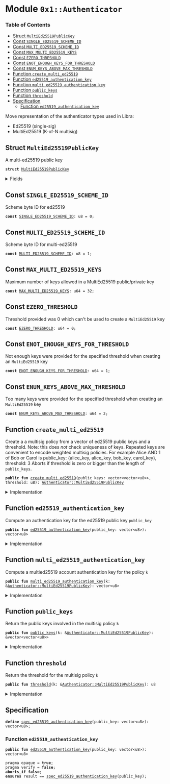 
<a name="0x1_Authenticator"></a>

# Module `0x1::Authenticator`

### Table of Contents

-  [Struct `MultiEd25519PublicKey`](#0x1_Authenticator_MultiEd25519PublicKey)
-  [Const `SINGLE_ED25519_SCHEME_ID`](#0x1_Authenticator_SINGLE_ED25519_SCHEME_ID)
-  [Const `MULTI_ED25519_SCHEME_ID`](#0x1_Authenticator_MULTI_ED25519_SCHEME_ID)
-  [Const `MAX_MULTI_ED25519_KEYS`](#0x1_Authenticator_MAX_MULTI_ED25519_KEYS)
-  [Const `EZERO_THRESHOLD`](#0x1_Authenticator_EZERO_THRESHOLD)
-  [Const `ENOT_ENOUGH_KEYS_FOR_THRESHOLD`](#0x1_Authenticator_ENOT_ENOUGH_KEYS_FOR_THRESHOLD)
-  [Const `ENUM_KEYS_ABOVE_MAX_THRESHOLD`](#0x1_Authenticator_ENUM_KEYS_ABOVE_MAX_THRESHOLD)
-  [Function `create_multi_ed25519`](#0x1_Authenticator_create_multi_ed25519)
-  [Function `ed25519_authentication_key`](#0x1_Authenticator_ed25519_authentication_key)
-  [Function `multi_ed25519_authentication_key`](#0x1_Authenticator_multi_ed25519_authentication_key)
-  [Function `public_keys`](#0x1_Authenticator_public_keys)
-  [Function `threshold`](#0x1_Authenticator_threshold)
-  [Specification](#0x1_Authenticator_Specification)
    -  [Function `ed25519_authentication_key`](#0x1_Authenticator_Specification_ed25519_authentication_key)

Move representation of the authenticator types used in Libra:
- Ed25519 (single-sig)
- MultiEd25519 (K-of-N multisig)


<a name="0x1_Authenticator_MultiEd25519PublicKey"></a>

## Struct `MultiEd25519PublicKey`

A multi-ed25519 public key


<pre><code><b>struct</b> <a href="#0x1_Authenticator_MultiEd25519PublicKey">MultiEd25519PublicKey</a>
</code></pre>



<details>
<summary>Fields</summary>


<dl>
<dt>
<code>public_keys: vector&lt;vector&lt;u8&gt;&gt;</code>
</dt>
<dd>
 vector of ed25519 public keys
</dd>
<dt>
<code>threshold: u8</code>
</dt>
<dd>
 approval threshold
</dd>
</dl>


</details>

<a name="0x1_Authenticator_SINGLE_ED25519_SCHEME_ID"></a>

## Const `SINGLE_ED25519_SCHEME_ID`

Scheme byte ID for ed25519


<pre><code><b>const</b> <a href="#0x1_Authenticator_SINGLE_ED25519_SCHEME_ID">SINGLE_ED25519_SCHEME_ID</a>: u8 = 0;
</code></pre>



<a name="0x1_Authenticator_MULTI_ED25519_SCHEME_ID"></a>

## Const `MULTI_ED25519_SCHEME_ID`

Scheme byte ID for multi-ed25519


<pre><code><b>const</b> <a href="#0x1_Authenticator_MULTI_ED25519_SCHEME_ID">MULTI_ED25519_SCHEME_ID</a>: u8 = 1;
</code></pre>



<a name="0x1_Authenticator_MAX_MULTI_ED25519_KEYS"></a>

## Const `MAX_MULTI_ED25519_KEYS`

Maximum number of keys allowed in a MultiEd25519 public/private key


<pre><code><b>const</b> <a href="#0x1_Authenticator_MAX_MULTI_ED25519_KEYS">MAX_MULTI_ED25519_KEYS</a>: u64 = 32;
</code></pre>



<a name="0x1_Authenticator_EZERO_THRESHOLD"></a>

## Const `EZERO_THRESHOLD`

Threshold provided was 0 which can't be used to create a <code>MultiEd25519</code> key


<pre><code><b>const</b> <a href="#0x1_Authenticator_EZERO_THRESHOLD">EZERO_THRESHOLD</a>: u64 = 0;
</code></pre>



<a name="0x1_Authenticator_ENOT_ENOUGH_KEYS_FOR_THRESHOLD"></a>

## Const `ENOT_ENOUGH_KEYS_FOR_THRESHOLD`

Not enough keys were provided for the specified threshold when creating an <code>MultiEd25519</code> key


<pre><code><b>const</b> <a href="#0x1_Authenticator_ENOT_ENOUGH_KEYS_FOR_THRESHOLD">ENOT_ENOUGH_KEYS_FOR_THRESHOLD</a>: u64 = 1;
</code></pre>



<a name="0x1_Authenticator_ENUM_KEYS_ABOVE_MAX_THRESHOLD"></a>

## Const `ENUM_KEYS_ABOVE_MAX_THRESHOLD`

Too many keys were provided for the specified threshold when creating an <code>MultiEd25519</code> key


<pre><code><b>const</b> <a href="#0x1_Authenticator_ENUM_KEYS_ABOVE_MAX_THRESHOLD">ENUM_KEYS_ABOVE_MAX_THRESHOLD</a>: u64 = 2;
</code></pre>



<a name="0x1_Authenticator_create_multi_ed25519"></a>

## Function `create_multi_ed25519`

Create a a multisig policy from a vector of ed25519 public keys and a threshold.
Note: this does *not* check uniqueness of keys. Repeated keys are convenient to
encode weighted multisig policies. For example Alice AND 1 of Bob or Carol is
public_key: {alice_key, alice_key, bob_key, carol_key}, threshold: 3
Aborts if threshold is zero or bigger than the length of <code>public_keys</code>.


<pre><code><b>public</b> <b>fun</b> <a href="#0x1_Authenticator_create_multi_ed25519">create_multi_ed25519</a>(public_keys: vector&lt;vector&lt;u8&gt;&gt;, threshold: u8): <a href="#0x1_Authenticator_MultiEd25519PublicKey">Authenticator::MultiEd25519PublicKey</a>
</code></pre>



<details>
<summary>Implementation</summary>


<pre><code><b>public</b> <b>fun</b> <a href="#0x1_Authenticator_create_multi_ed25519">create_multi_ed25519</a>(
    public_keys: vector&lt;vector&lt;u8&gt;&gt;,
    threshold: u8
): <a href="#0x1_Authenticator_MultiEd25519PublicKey">MultiEd25519PublicKey</a> {
    // check theshold requirements
    <b>let</b> len = <a href="Vector.md#0x1_Vector_length">Vector::length</a>(&public_keys);
    <b>assert</b>(threshold != 0, <a href="Errors.md#0x1_Errors_invalid_argument">Errors::invalid_argument</a>(<a href="#0x1_Authenticator_EZERO_THRESHOLD">EZERO_THRESHOLD</a>));
    <b>assert</b>(
        (threshold <b>as</b> u64) &lt;= len,
        <a href="Errors.md#0x1_Errors_invalid_argument">Errors::invalid_argument</a>(<a href="#0x1_Authenticator_ENOT_ENOUGH_KEYS_FOR_THRESHOLD">ENOT_ENOUGH_KEYS_FOR_THRESHOLD</a>)
    );
    // the multied25519 signature scheme allows at most 32 keys
    <b>assert</b>(
        len &lt;= <a href="#0x1_Authenticator_MAX_MULTI_ED25519_KEYS">MAX_MULTI_ED25519_KEYS</a>,
        <a href="Errors.md#0x1_Errors_invalid_argument">Errors::invalid_argument</a>(<a href="#0x1_Authenticator_ENUM_KEYS_ABOVE_MAX_THRESHOLD">ENUM_KEYS_ABOVE_MAX_THRESHOLD</a>)
    );

    <a href="#0x1_Authenticator_MultiEd25519PublicKey">MultiEd25519PublicKey</a> { public_keys, threshold }
}
</code></pre>



</details>

<a name="0x1_Authenticator_ed25519_authentication_key"></a>

## Function `ed25519_authentication_key`

Compute an authentication key for the ed25519 public key <code>public_key</code>


<pre><code><b>public</b> <b>fun</b> <a href="#0x1_Authenticator_ed25519_authentication_key">ed25519_authentication_key</a>(public_key: vector&lt;u8&gt;): vector&lt;u8&gt;
</code></pre>



<details>
<summary>Implementation</summary>


<pre><code><b>public</b> <b>fun</b> <a href="#0x1_Authenticator_ed25519_authentication_key">ed25519_authentication_key</a>(public_key: vector&lt;u8&gt;): vector&lt;u8&gt; {
    <a href="Vector.md#0x1_Vector_push_back">Vector::push_back</a>(&<b>mut</b> public_key, <a href="#0x1_Authenticator_SINGLE_ED25519_SCHEME_ID">SINGLE_ED25519_SCHEME_ID</a>);
    <a href="Hash.md#0x1_Hash_sha3_256">Hash::sha3_256</a>(public_key)
}
</code></pre>



</details>

<a name="0x1_Authenticator_multi_ed25519_authentication_key"></a>

## Function `multi_ed25519_authentication_key`

Compute a multied25519 account authentication key for the policy <code>k</code>


<pre><code><b>public</b> <b>fun</b> <a href="#0x1_Authenticator_multi_ed25519_authentication_key">multi_ed25519_authentication_key</a>(k: &<a href="#0x1_Authenticator_MultiEd25519PublicKey">Authenticator::MultiEd25519PublicKey</a>): vector&lt;u8&gt;
</code></pre>



<details>
<summary>Implementation</summary>


<pre><code><b>public</b> <b>fun</b> <a href="#0x1_Authenticator_multi_ed25519_authentication_key">multi_ed25519_authentication_key</a>(k: &<a href="#0x1_Authenticator_MultiEd25519PublicKey">MultiEd25519PublicKey</a>): vector&lt;u8&gt; {
    <b>let</b> public_keys = &k.public_keys;
    <b>let</b> len = <a href="Vector.md#0x1_Vector_length">Vector::length</a>(public_keys);
    <b>let</b> authentication_key_preimage = <a href="Vector.md#0x1_Vector_empty">Vector::empty</a>();
    <b>let</b> i = 0;
    <b>while</b> (i &lt; len) {
        <b>let</b> public_key = *<a href="Vector.md#0x1_Vector_borrow">Vector::borrow</a>(public_keys, i);
        <a href="Vector.md#0x1_Vector_append">Vector::append</a>(
            &<b>mut</b> authentication_key_preimage,
            public_key
        );
        i = i + 1;
    };
    <a href="Vector.md#0x1_Vector_append">Vector::append</a>(&<b>mut</b> authentication_key_preimage, <a href="LCS.md#0x1_LCS_to_bytes">LCS::to_bytes</a>(&k.threshold));
    <a href="Vector.md#0x1_Vector_push_back">Vector::push_back</a>(&<b>mut</b> authentication_key_preimage, <a href="#0x1_Authenticator_MULTI_ED25519_SCHEME_ID">MULTI_ED25519_SCHEME_ID</a>);
    <a href="Hash.md#0x1_Hash_sha3_256">Hash::sha3_256</a>(authentication_key_preimage)
}
</code></pre>



</details>

<a name="0x1_Authenticator_public_keys"></a>

## Function `public_keys`

Return the public keys involved in the multisig policy <code>k</code>


<pre><code><b>public</b> <b>fun</b> <a href="#0x1_Authenticator_public_keys">public_keys</a>(k: &<a href="#0x1_Authenticator_MultiEd25519PublicKey">Authenticator::MultiEd25519PublicKey</a>): &vector&lt;vector&lt;u8&gt;&gt;
</code></pre>



<details>
<summary>Implementation</summary>


<pre><code><b>public</b> <b>fun</b> <a href="#0x1_Authenticator_public_keys">public_keys</a>(k: &<a href="#0x1_Authenticator_MultiEd25519PublicKey">MultiEd25519PublicKey</a>): &vector&lt;vector&lt;u8&gt;&gt; {
    &k.public_keys
}
</code></pre>



</details>

<a name="0x1_Authenticator_threshold"></a>

## Function `threshold`

Return the threshold for the multisig policy <code>k</code>


<pre><code><b>public</b> <b>fun</b> <a href="#0x1_Authenticator_threshold">threshold</a>(k: &<a href="#0x1_Authenticator_MultiEd25519PublicKey">Authenticator::MultiEd25519PublicKey</a>): u8
</code></pre>



<details>
<summary>Implementation</summary>


<pre><code><b>public</b> <b>fun</b> <a href="#0x1_Authenticator_threshold">threshold</a>(k: &<a href="#0x1_Authenticator_MultiEd25519PublicKey">MultiEd25519PublicKey</a>): u8 {
    *&k.threshold
}
</code></pre>



</details>

<a name="0x1_Authenticator_Specification"></a>

## Specification



<a name="0x1_Authenticator_spec_ed25519_authentication_key"></a>


<pre><code><b>define</b> <a href="#0x1_Authenticator_spec_ed25519_authentication_key">spec_ed25519_authentication_key</a>(public_key: vector&lt;u8&gt;): vector&lt;u8&gt;;
</code></pre>



<a name="0x1_Authenticator_Specification_ed25519_authentication_key"></a>

### Function `ed25519_authentication_key`


<pre><code><b>public</b> <b>fun</b> <a href="#0x1_Authenticator_ed25519_authentication_key">ed25519_authentication_key</a>(public_key: vector&lt;u8&gt;): vector&lt;u8&gt;
</code></pre>




<pre><code>pragma opaque = <b>true</b>;
pragma verify = <b>false</b>;
<b>aborts_if</b> <b>false</b>;
<b>ensures</b> result == <a href="#0x1_Authenticator_spec_ed25519_authentication_key">spec_ed25519_authentication_key</a>(public_key);
</code></pre>
